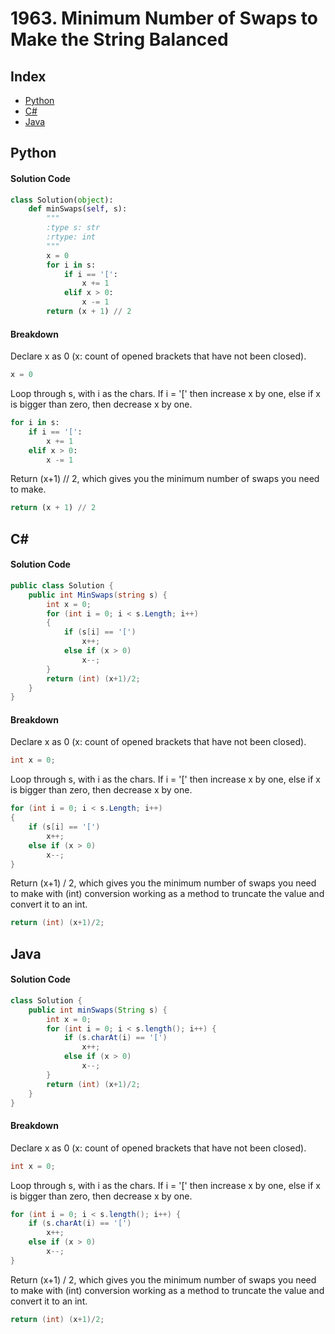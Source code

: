 # 1963. Minimum Number of Swaps to Make the String Balanced
## Index
- [Python](/Solutions/1963/README.md#python)
- [C#](/Solutions/1963/README.md#c)
- [Java](/Solutions/1963/README.md#java)

## Python
#### Solution Code
```py
class Solution(object):
    def minSwaps(self, s):
        """
        :type s: str
        :rtype: int
        """
        x = 0
        for i in s:
            if i == '[':
                x += 1
            elif x > 0:
                x -= 1
        return (x + 1) // 2
```
#### Breakdown
Declare x as 0 (x: count of opened brackets that have not been closed).
```py
x = 0
```
Loop through s, with i as the chars. If i = '[' then increase x by one, else if x is bigger than zero, then decrease x by one.
```py
for i in s:
    if i == '[':
        x += 1
    elif x > 0:
        x -= 1
```
Return (x+1) // 2, which gives you the minimum number of swaps you need to make.
```py
return (x + 1) // 2
```
## C#
#### Solution Code
```cs
public class Solution {
    public int MinSwaps(string s) {
        int x = 0;
        for (int i = 0; i < s.Length; i++)
        {
            if (s[i] == '[')
                x++;
            else if (x > 0)
                x--;
        }
        return (int) (x+1)/2;
    }
}
```
#### Breakdown
Declare x as 0 (x: count of opened brackets that have not been closed).
```cs
int x = 0;
```
Loop through s, with i as the chars. If i = '[' then increase x by one, else if x is bigger than zero, then decrease x by one.
```cs
for (int i = 0; i < s.Length; i++)
{
    if (s[i] == '[')
        x++;
    else if (x > 0)
        x--;
}
```
Return (x+1) / 2, which gives you the minimum number of swaps you need to make with (int) conversion working as a method to truncate the value and convert it to an int.
```cs
return (int) (x+1)/2;
```
## Java
#### Solution Code
```java
class Solution {
    public int minSwaps(String s) {
        int x = 0;
        for (int i = 0; i < s.length(); i++) {
            if (s.charAt(i) == '[')
                x++;
            else if (x > 0)
                x--;
        }
        return (int) (x+1)/2;
    }
}
```
#### Breakdown
Declare x as 0 (x: count of opened brackets that have not been closed).
```java
int x = 0;
```
Loop through s, with i as the chars. If i = '[' then increase x by one, else if x is bigger than zero, then decrease x by one.
```java
for (int i = 0; i < s.length(); i++) {
    if (s.charAt(i) == '[')
        x++;
    else if (x > 0)
        x--;
}
```
Return (x+1) / 2, which gives you the minimum number of swaps you need to make with (int) conversion working as a method to truncate the value and convert it to an int.
```java
return (int) (x+1)/2;
```
